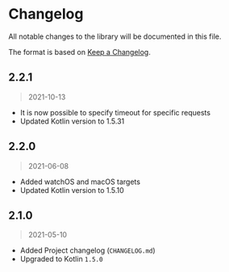 # Changelog

All notable changes to the library will be documented in this file.

The format is based on [Keep a Changelog](https://keepachangelog.com/en/1.0.0/).

## 2.2.1
> 2021-10-13

- It is now possible to specify timeout for specific requests
- Updated Kotlin version to 1.5.31

## 2.2.0
> 2021-06-08

- Added watchOS and macOS targets
- Updated Kotlin version to 1.5.10

## 2.1.0
> 2021-05-10

- Added Project changelog (`CHANGELOG.md`)
- Upgraded to Kotlin `1.5.0`
